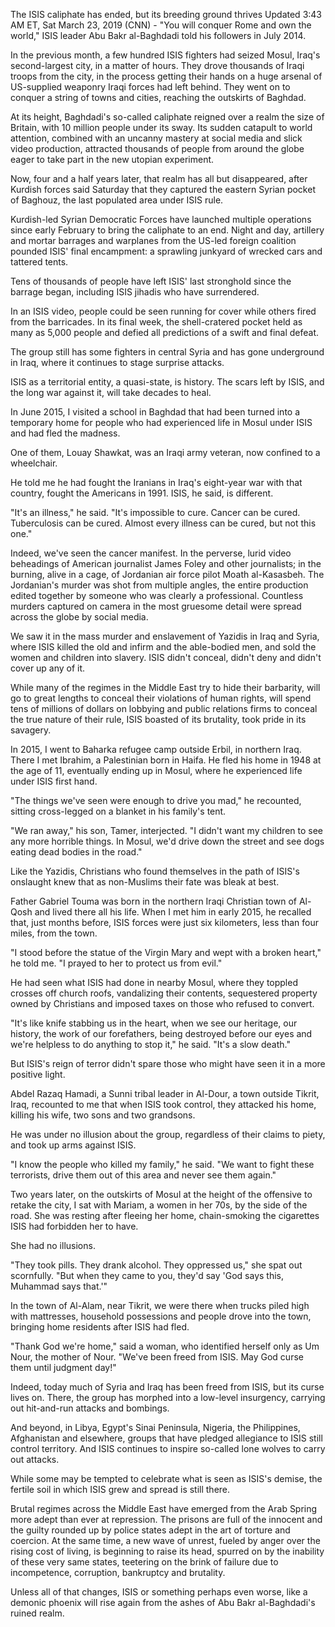 The ISIS caliphate has ended, but its breeding ground thrives
Updated 3:43 AM ET, Sat March 23, 2019
(CNN) - "You will conquer Rome and own the world," ISIS leader Abu Bakr al-Baghdadi told his followers in July 2014.

In the previous month, a few hundred ISIS fighters had seized Mosul, Iraq's second-largest city, in a matter of hours. They drove thousands of Iraqi troops from the city, in the process getting their hands on a huge arsenal of US-supplied weaponry Iraqi forces had left behind. They went on to conquer a string of towns and cities, reaching the outskirts of Baghdad.

At its height, Baghdadi's so-called caliphate reigned over a realm the size of Britain, with 10 million people under its sway. Its sudden catapult to world attention, combined with an uncanny mastery at social media and slick video production, attracted thousands of people from around the globe eager to take part in the new utopian experiment.

Now, four and a half years later, that realm has all but disappeared, after Kurdish forces said Saturday that they captured the eastern Syrian pocket of Baghouz, the last populated area under ISIS rule.

Kurdish-led Syrian Democratic Forces have launched multiple operations since early February to bring the caliphate to an end. Night and day, artillery and mortar barrages and warplanes from the US-led foreign coalition pounded ISIS' final encampment: a sprawling junkyard of wrecked cars and tattered tents.

Tens of thousands of people have left ISIS' last stronghold since the barrage began, including ISIS jihadis who have surrendered.

In an ISIS video, people could be seen running for cover while others fired from the barricades. In its final week, the shell-cratered pocket held as many as 5,000 people and defied all predictions of a swift and final defeat.

The group still has some fighters in central Syria and has gone underground in Iraq, where it continues to stage surprise attacks.

ISIS as a territorial entity, a quasi-state, is history. The scars left by ISIS, and the long war against it, will take decades to heal. 

In June 2015, I visited a school in Baghdad that had been turned into a temporary home for people who had experienced life in Mosul under ISIS and had fled the madness. 

One of them, Louay Shawkat, was an Iraqi army veteran, now confined to a wheelchair.

He told me he had fought the Iranians in Iraq's eight-year war with that country, fought the Americans in 1991. ISIS, he said, is different. 

"It's an illness," he said. "It's impossible to cure. Cancer can be cured. Tuberculosis can be cured. Almost every illness can be cured, but not this one." 

Indeed, we've seen the cancer manifest. In the perverse, lurid video beheadings of American journalist James Foley and other journalists; in the burning, alive in a cage, of Jordanian air force pilot Moath al-Kasasbeh. The Jordanian's murder was shot from multiple angles, the entire production edited together by someone who was clearly a professional. Countless murders captured on camera in the most gruesome detail were spread across the globe by social media.

We saw it in the mass murder and enslavement of Yazidis in Iraq and Syria, where ISIS killed the old and infirm and the able-bodied men, and sold the women and children into slavery. ISIS didn't conceal, didn't deny and didn't cover up any of it.

While many of the regimes in the Middle East try to hide their barbarity, will go to great lengths to conceal their violations of human rights, will spend tens of millions of dollars on lobbying and public relations firms to conceal the true nature of their rule, ISIS boasted of its brutality, took pride in its savagery.

In 2015, I went to Baharka refugee camp outside Erbil, in northern Iraq. There I met Ibrahim, a Palestinian born in Haifa. He fled his home in 1948 at the age of 11, eventually ending up in Mosul, where he experienced life under ISIS first hand.

"The things we've seen were enough to drive you mad," he recounted, sitting cross-legged on a blanket in his family's tent.

"We ran away," his son, Tamer, interjected. "I didn't want my children to see any more horrible things. In Mosul, we'd drive down the street and see dogs eating dead bodies in the road."

Like the Yazidis, Christians who found themselves in the path of ISIS's onslaught knew that as non-Muslims their fate was bleak at best.

Father Gabriel Touma was born in the northern Iraqi Christian town of Al-Qosh and lived there all his life. When I met him in early 2015, he recalled that, just months before, ISIS forces were just six kilometers, less than four miles, from the town.

"I stood before the statue of the Virgin Mary and wept with a broken heart," he told me. "I prayed to her to protect us from evil."

He had seen what ISIS had done in nearby Mosul, where they toppled crosses off church roofs, vandalizing their contents, sequestered property owned by Christians and imposed taxes on those who refused to convert.

"It's like knife stabbing us in the heart, when we see our heritage, our history, the work of our forefathers, being destroyed before our eyes and we're helpless to do anything to stop it," he said. "It's a slow death."

But ISIS's reign of terror didn't spare those who might have seen it in a more positive light.

Abdel Razaq Hamadi, a Sunni tribal leader in Al-Dour, a town outside Tikrit, Iraq, recounted to me that when ISIS took control, they attacked his home, killing his wife, two sons and two grandsons. 

He was under no illusion about the group, regardless of their claims to piety, and took up arms against ISIS.

"I know the people who killed my family," he said. "We want to fight these terrorists, drive them out of this area and never see them again." 

Two years later, on the outskirts of Mosul at the height of the offensive to retake the city, I sat with Mariam, a women in her 70s, by the side of the road. She was resting after fleeing her home, chain-smoking the cigarettes ISIS had forbidden her to have. 

She had no illusions.

"They took pills. They drank alcohol. They oppressed us," she spat out scornfully. "But when they came to you, they'd say 'God says this, Muhammad says that.'"

In the town of Al-Alam, near Tikrit, we were there when trucks piled high with mattresses, household possessions and people drove into the town, bringing home residents after ISIS had fled.

"Thank God we're home," said a woman, who identified herself only as Um Nour, the mother of Nour. "We've been freed from ISIS. May God curse them until judgment day!"

Indeed, today much of Syria and Iraq has been freed from ISIS, but its curse lives on. There, the group has morphed into a low-level insurgency, carrying out hit-and-run attacks and bombings.

And beyond, in Libya, Egypt's Sinai Peninsula, Nigeria, the Philippines, Afghanistan and elsewhere, groups that have pledged allegiance to ISIS still control territory. And ISIS continues to inspire so-called lone wolves to carry out attacks.

While some may be tempted to celebrate what is seen as ISIS's demise, the fertile soil in which ISIS grew and spread is still there. 

Brutal regimes across the Middle East have emerged from the Arab Spring more adept than ever at repression. The prisons are full of the innocent and the guilty rounded up by police states adept in the art of torture and coercion. At the same time, a new wave of unrest, fueled by anger over the rising cost of living, is beginning to raise its head, spurred on by the inability of these very same states, teetering on the brink of failure due to incompetence, corruption, bankruptcy and brutality. 

Unless all of that changes, ISIS or something perhaps even worse, like a demonic phoenix will rise again from the ashes of Abu Bakr al-Baghdadi's ruined realm.
